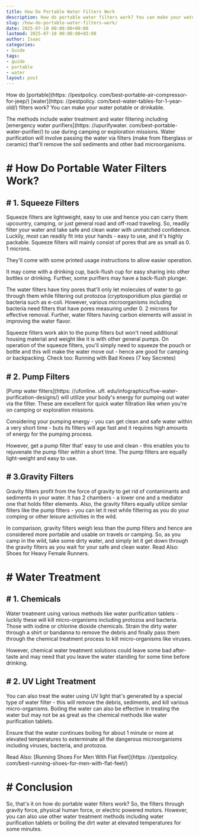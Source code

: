 ```yaml
---
title: How Do Portable Water Filters Work
description: How do portable water filters work? You can make your water potable or drinkable. The methods include water treatment and water filtering including emergency...
slug: /how-do-portable-water-filters-work/
date: 2025-07-10 00:00:00+00:00
lastmod: 2025-07-10 00:00:00+03:00
author: Isaac
categories:
- Guide
tags:
- guide
- portable
- water
layout: post
---
```


How do [portable](https: //pestpolicy. com/best-portable-air-compressor-for-jeep/) [water](https: //pestpolicy. com/best-water-tables-for-1-year-old/) filters work? You can make your water potable or drinkable.

The methods include water treatment and water filtering including [emergency water purifiers](https: //upurifywater. com/best-portable-water-purifier/) to use during camping or exploration missions. Water purification will involve passing the water via filters (make from fiberglass or ceramic) that'll remove the soil sediments and other bad microorganisms.

# # How Do Portable Water Filters Work?

## # **1. Squeeze Filters**

Squeeze filters are lightweight, easy to use and hence you can carry them upcountry, camping, or just general road and off-road traveling. So, readily filter your water and take safe and clean water with unmatched confidence. Luckily, most can readily fit into your hands - easy to use, and it's highly packable. Squeeze filters will mainly consist of pores that are as small as 0. 1 microns.

They'll come with some printed usage instructions to allow easier operation.

It may come with a drinking cup, back-flush cup for easy sharing into other bottles or drinking. Further, some purifiers may have a back-flush plunger.

The water filters have tiny pores that'll only let molecules of water to go through them while filtering out protozoa (cryptosporidium plus giardia) or bacteria such as e-coli. However, various microorganisms including bacteria need filters that have pores measuring under 0. 2 microns for effective removal. Further, water filters having carbon elements will assist in improving the water flavor.

Squeeze filters work akin to the pump filters but won't need additional housing material and weight like it is with other general pumps. On operation of the squeeze filters, you'll simply need to squeeze the pouch or bottle and this will make the water move out - hence are good for camping or backpacking. Check too: Running with Bad Knees (7 key Secretes)

## # **2. Pump Filters**

[Pump water filters](https: //ufonline. ufl. edu/infographics/five-water-purification-designs/) will utilize your body's energy for pumping out water via the filter. These are excellent for quick water filtration like when you're on camping or exploration missions.

Considering your pumping energy - you can get clean and safe water within a very short time - buts its filters will age fast and it requires high amounts of energy for the pumping process.

However, get a pump filter that' easy to use and clean - this enables you to rejuvenate the pump filter within a short time. The pump filters are equally light-weight and easy to use.

## # 3.**Gravity Filters**

Gravity filters profit from the force of gravity to get rid of contaminants and sediments in your water. It has 2 chambers - a lower one and a mediator one that holds filter elements. Also, the gravity filters equally utilize similar filters like the pump filters - you can let it rest while filtering as you do your comping or other leisure activities in the wild.

In comparison, gravity filters weigh less than the pump filters and hence are considered more portable and usable on travels or camping. So, as you camp in the wild, take some dirty water, and simply let it get down through the gravity filters as you wait for your safe and clean water. Read Also: Shoes for Heavy Female Runners.

# # Water Treatment

## # **1. Chemicals**

Water treatment using various methods like water purification tablets - luckily these will kill micro-organisms including protozoa and bacteria. Those with iodine or chlorine dioxide chemicals. Strain the dirty water through a shirt or bandanna to remove the debris and finally pass them through the chemical treatment process to kill micro-organisms like viruses.

However, chemical water treatment solutions could leave some bad after-taste and may need that you leave the water standing for some time before drinking.

## # 2. UV Light Treatment

You can also treat the water using UV light that's generated by a special type of water filter - this will remove the debris, sediments, and kill various micro-organisms. Boiling the water can also be effective in treating the water but may not be as great as the chemical methods like water purification tablets.

Ensure that the water continues boiling for about 1 minute or more at elevated temperatures to exterminate all the dangerous microorganisms including viruses, bacteria, and protozoa.

Read Also: [Running Shoes For Men With Flat Feet](https: //pestpolicy. com/best-running-shoes-for-men-with-flat-feet/)

# # Conclusion

So, that's it on how do portable water filters work? So, the filters through gravity force, physical human force, or electric powered motors. However, you can also use other water treatment methods including water purification tablets or boiling the dirt water at elevated temperatures for some minutes.
